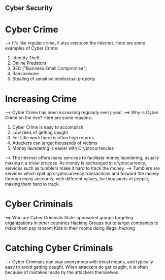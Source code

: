 ## Cyber Security

# Cyber Crime

--> It's like regular crime, it also exists on the Internet. Here are some examples of Cyber Crime:

1. Identity Theft
2. Online Predators
3. BEC ("Business Email Compromise")
4. Ransomware
5. Stealing of sensitive intellectual property

# Increasing Crime

--> Cyber Crime has been increasing regularly every year.
==> Why is Cyber Crime on the rise? Here are some reasons:

1. Cyber Crime is easy to accomplish
2. Low risks of getting caught
3. For little work there is often high returns
4. Attackers can target thousands of victims
5. Money laundering is easier with Cryptocurrencies

--> The Internet offers many services to facilitate money laundering, usually making it a trivial process. As money is exchanged in cryptocurrency, services such as tumblers make it hard to track the money.
--> Tumblers are services which split up cryptocurrency transactions and forward the money through many accounts, with different values, for thousands of people, making them hard to track.

# Cyber Criminals

==> Who are Cyber Criminals
State-sponsored groups targeting organizations in other countries
Hacking Groups out to target companies to make them pay ransom
Kids in their rooms doing illegal hacking

# Catching Cyber Criminals
--> Cyber Criminals can stay anonymous with trivial means, and typically easy to avoid getting caught. When attackers do get caught, it is often because of mistakes made by the attackers themselves